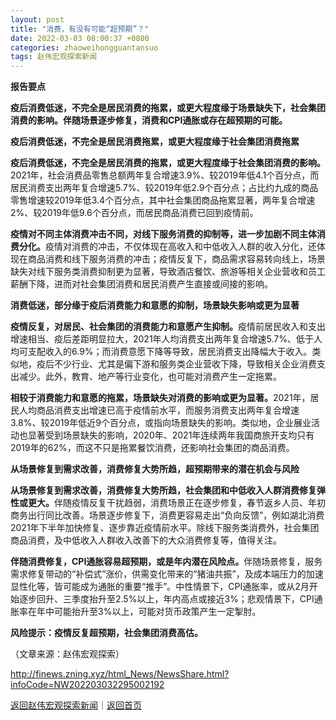 ```yaml
---
layout: post
title: "消费，有没有可能“超预期”？"
date: 2022-03-03 08:00:37 +0800
categories: zhaoweihongguantansuo
tags: 赵伟宏观探索新闻
---
```

<p><strong>报告要点</strong></p>
 <p><strong>疫后消费低迷，不完全是居民消费的拖累，或更大程度缘于场景缺失下，社会集团消费的影响。伴随场景逐步修复，消费和CPI通胀或存在超预期的可能。</strong></p>
 <p><strong>疫后消费低迷，不完全是居民消费拖累，或更大程度缘于社会集团消费拖累</strong></p>
 <p><strong>疫后消费低迷，不完全是居民消费的拖累，或更大程度缘于社会集团消费的影响。</strong>2021年，社会消费品零售总额两年复合增速3.9%、较2019年低4.1个百分点，而居民消费支出两年复合增速5.7%、较2019年低2.9个百分点；占比约九成的商品零售增速较2019年低3.4个百分点，其中社会集团商品拖累显著，两年复合增速2%、较2019年低9.6个百分点，而居民商品消费已回到疫情前。</p>
 <p><strong>疫情对不同主体消费冲击不同，对线下服务消费的抑制等，进一步加剧不同主体消费分化。</strong>疫情对消费的冲击，不仅体现在高收入和中低收入人群的收入分化，还体现在商品消费和线下服务消费的冲击；疫情反复下，商品需求容易转向线上，场景缺失对线下服务类消费抑制更为显著，导致酒店餐饮、旅游等相关企业营收和员工薪酬下降，进而对社会集团消费和居民消费产生直接或间接的影响。</p>
 <p><strong>消费低迷，部分缘于疫后消费能力和意愿的抑制，场景缺失影响或更为显著</strong></p>
 <p><strong>疫情反复，对居民、社会集团的消费能力和意愿产生抑制。</strong>疫情前居民收入和支出增速相当、疫后差距明显拉大，2021年人均消费支出两年复合增速5.7%、低于人均可支配收入的6.9%；而消费意愿下降等导致，居民消费支出降幅大于收入。类似地，疫后不少行业、尤其是偏下游和服务类企业营收下降，导致相关企业消费支出减少。此外，教育、地产等行业变化，也可能对消费产生一定拖累。</p>
 <p><strong>相较于消费能力和意愿的拖累，场景缺失对消费的影响或更为显著。</strong>2021年，居民人均商品消费支出增速已高于疫情前水平，而服务消费支出两年复合增速3.8%、较2019年低近9个百分点，或指向场景缺失的影响。类似地，企业展业活动也显著受到场景缺失的影响，2020年、2021年连续两年我国商旅开支均只有2019年的62%，而这不只是拖累餐饮消费，还影响社会集团的商品消费。</p>
 <p><strong>从场景修复到需求改善，消费修复大势所趋，超预期带来的潜在机会与风险</strong></p>
 <p><strong>从场景修复到需求改善，消费修复大势所趋，社会集团和中低收入人群消费修复弹性或更大。</strong>伴随疫情反复干扰趋弱，消费场景正在逐步修复，春节返乡人员、年初商务出行同比改善。场景逐步修复下，消费更容易走出“负向反馈”，例如湖北消费2021年下半年加快修复、逐步靠近疫情前水平。除线下服务类消费外，社会集团商品消费，及中低收入人群收入改善下的大众消费修复等，值得关注。</p>
 <p><strong>伴随消费修复，CPI通胀容易超预期，或是年内潜在风险点。</strong>伴随场景修复，服务需求修复带动的“补偿式”涨价，供需变化带来的“猪油共振”，及成本端压力的加速显性化等，皆可能成为通胀的重要“推手”。中性情景下，CPI通胀率，或从2月开始逐步回升、三季度抬升至2.5%以上，年内高点或接近3%；悲观情景下，CPI通胀率在年中可能抬升至3%以上，可能对货币政策产生一定掣肘。</p>
 <p><strong>风险提示：</strong><strong>疫情反复超预期，社会集团消费高估。</strong></p><p class="em_media">（文章来源：赵伟宏观探索）</p>

<http://finews.zning.xyz/html_News/NewsShare.html?infoCode=NW202203032295002192>

[返回赵伟宏观探索新闻](//finews.withounder.com/category/zhaoweihongguantansuo.html)｜[返回首页](//finews.withounder.com/)